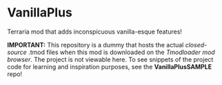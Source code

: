 # VanillaPlus
Terraria mod that adds inconspicuous vanilla-esque features!

**IMPORTANT:** This repository is a dummy that hosts the actual *closed-source* .tmod files when this mod is downloaded on the *Tmodloader mod browser*.  The project is not viewable here. To see snippets of the project code for learning and inspiration purposes, see the **VanillaPlusSAMPLE** repo!
